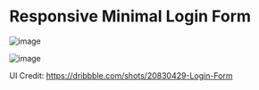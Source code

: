 # Responsive Minimal Login Form

![image](https://github.com/cdahaoui/Minimal-Login-Form/assets/62292733/88f167f8-eb5a-4af3-8598-0c83e84a40ae)

![image](https://github.com/cdahaoui/Minimal-Login-Form/assets/62292733/3e21f2af-bc44-4c76-8347-26ef08f850a7)

UI Credit: https://dribbble.com/shots/20830429-Login-Form

 
